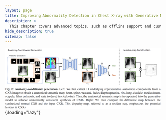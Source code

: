 ```yaml
---
layout: page
title: Improving Abnormality Detection in Chest X-ray with Generative Models and Anatomical Priors
description: >
  This chapter covers advanced topics, such as offline support and custom JS builds. Codings skills are recommended.
hide_description: true
sitemap: false
---
```


![AnatomyGAN](../assets/img/docs/anatomy_gan.png){:loading="lazy"}